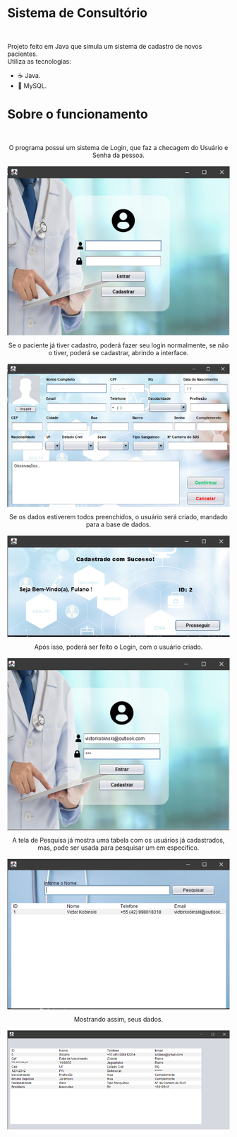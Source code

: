 <h1> Sistema de Consultório </h1>
&nbsp;&nbsp;&nbsp;&nbsp;

  Projeto feito em Java que simula um sistema de cadastro de novos pacientes. <br>
  Utiliza as tecnologias:
  <ul>
  <li>☕ Java.</li>
  <li>🐬 MySQL.</li>
  </ul>
  
  <h1> Sobre o funcionamento </h1>
  &nbsp;&nbsp;&nbsp;&nbsp;
   <p align='center'> O programa possui um sistema de Login, que faz a checagem do Usuário e Senha da pessoa. <br>
    <br>
    <img src='Imagens/Login.png' align='center'>
    </p>
   <p align='center'> Se o paciente já tiver cadastro, poderá fazer seu login normalmente, se não o tiver, poderá se cadastrar, abrindo a interface. <br>
    <br>
    <img src='Imagens/Cadastro.png' align='center'>
    </p>
    <p align='center'> Se os dados estiverem todos preenchidos, o usuário será criado, mandado para a base de dados. <br>
    <br>
    <img src='Imagens/CadastroConcluido.png' align='center'>
    </p>
    <p align='center'> Após isso, poderá ser feito o Login, com o usuário criado. <br>
    <br>
    <img src='Imagens/LoginComSenha.png' align='center'>
    </p>
    <p align='center'> A tela de Pesquisa já mostra uma tabela com os usuários já cadastrados, mas, pode ser usada para pesquisar um em específico. <br>
    <br>
    <img src='Imagens/TelaPesquisar.png' align='center'>
    </p>
    <p align='center'> Mostrando assim, seus dados. <br>
    <br>
    <img src='Imagens/DadosUsuario.png' align='center'>
    </p>
    
    
    
    
   
   
  
  
